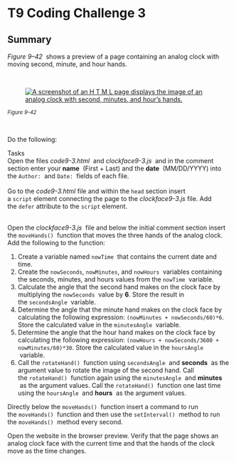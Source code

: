 <h1>T9 Coding Challenge 3</h1>
<div class="custom-markdown steps-contents">
    <div class="custom-markdown steps-contents">
        <div class="custom-markdown steps-contents">
            <h2>Summary</h2>
            <p><em>Figure 9&ndash;42</em>
                <span>&nbsp;</span>shows a preview of a page containing an analog clock with moving second, minute, and hour hands.
            </p>
            <p>&nbsp;</p>
            <figure>
                <a class="markdown-image-link" title="Open image in a new tab" href="https://cdn.filestackcontent.com/C1JVL5W3RXWtlX550fkl" target="_blank" rel="noopener">
                    <img src="https://cdn.filestackcontent.com/C1JVL5W3RXWtlX550fkl" alt="A screenshot of an H T M L page displays the image of an analog clock with second, minutes, and hour&rsquo;s hands." />
                </a>
            </figure>
            <sup><em>Figure 9-42</em></sup>
            <p>&nbsp;</p>
            <p>Do the following:</p>
        </div>
        <div class="step-block-outer step-block--not-last">
            <div class="step-block-header" role="heading" aria-level="2">Tasks</div>
            <div class="step-block-header" role="heading" aria-level="2">
                <span>Open the files&nbsp;</span><em>code9-3.html</em>
                <span>&nbsp;and&nbsp;</span><em>clockface9-3.js</em>
                <span>&nbsp;and in the comment section enter your&nbsp;</span><strong>name</strong>
                <span>&nbsp;(First + Last) and the&nbsp;</span><strong>date</strong>
                <span>&nbsp;(MM/DD/YYYY) into the&nbsp;</span><code>Author:</code>
                <span>&nbsp;and&nbsp;</span><code>Date:</code>
                <span>&nbsp;fields of each file.
                    <br />
                    <br />
                </span>
            </div>
            <div class="step-block-header" role="heading" aria-level="2">
                <span>Go to the&nbsp;<em>code9-3.html</em>&nbsp;file and within the&nbsp;<code>head</code>&nbsp;section insert a&nbsp;<code>script</code>&nbsp;element connecting the page to the&nbsp;<em>clockface9-3.js</em>&nbsp;file. Add the&nbsp;<code>defer</code>&nbsp;attribute to the&nbsp;<code>script</code>&nbsp;element.</span>
            </div>
            <div class="step-block-header" role="heading" aria-level="2">
                <br /><p>Open the<span>&nbsp;</span><em>clockface9-3.js</em>
                    <span>&nbsp;</span>file and below the initial comment section insert the<span>&nbsp;</span><code>moveHands()</code>
                    <span>&nbsp;</span>function that moves the three hands of the analog clock. Add the following to the function:
                </p>
                <ol>
                    <li>Create a variable named<span>&nbsp;</span><code>nowTime</code>
                        <span>&nbsp;</span>that contains the current date and time.
                    </li>
                    <li>Create the<span>&nbsp;</span><code>nowSeconds</code>,<span>&nbsp;</span><code>nowMinutes</code>, and<span>&nbsp;</span><code>nowHours</code>
                        <span>&nbsp;</span>variables containing the seconds, minutes, and hours values from the<span>&nbsp;</span><code>nowTime</code>
                        <span>&nbsp;</span>variable.
                    </li>
                    <li>Calculate the angle that the second hand makes on the clock face by multiplying the<span>&nbsp;</span><code>nowSeconds</code>
                        <span>&nbsp;</span>value by<span>&nbsp;</span><strong>6</strong>. Store the result in the<span>&nbsp;</span><code>secondsAngle</code>
                        <span>&nbsp;</span>variable.
                    </li>
                    <li>Determine the angle that the minute hand makes on the clock face by calculating the following expression:<span>&nbsp;</span><code>(nowMinutes + nowSeconds/60)*6</code>. Store the calculated value in the<span>&nbsp;</span><code>minutesAngle</code>
                        <span>&nbsp;</span>variable.
                    </li>
                    <li>Determine the angle that the hour hand makes on the clock face by calculating the following expression:<span>&nbsp;</span><code>(nowHours + nowSeconds/3600 + nowMinutes/60)*30</code>. Store the calculated value in the<span>&nbsp;</span><code>hoursAngle</code>
                        <span>&nbsp;</span>variable.
                    </li>
                    <li>Call the<span>&nbsp;</span><code>rotateHand()</code>
                        <span>&nbsp;</span>function using<span>&nbsp;</span><code>secondsAngle</code>
                        <span>&nbsp;</span>and<span>&nbsp;</span><strong>seconds</strong>
                        <span>&nbsp;</span>as the argument value to rotate the image of the second hand. Call the<span>&nbsp;</span><code>rotateHand()</code>
                        <span>&nbsp;</span>function again using the<span>&nbsp;</span><code>minutesAngle</code>
                        <span>&nbsp;</span>and<span>&nbsp;</span><strong>minutes</strong>
                        <span>&nbsp;</span>as the argument values. Call the<span>&nbsp;</span><code>rotateHand()</code>
                        <span>&nbsp;</span>function one last time using the<span>&nbsp;</span><code>hoursAngle</code>
                        <span>&nbsp;</span>and<span>&nbsp;</span><strong>hours</strong>
                        <span>&nbsp;</span>as the argument values.
                    </li>
                </ol>
                <p>
                    <span>Directly below the&nbsp;</span><code>moveHands()</code>
                    <span>&nbsp;function insert a command to run the&nbsp;</span><code>moveHands()</code>
                    <span>&nbsp;function and then use the&nbsp;</span><code>setInterval()</code>
                    <span>&nbsp;method to run the&nbsp;</span><code>moveHands()</code>
                    <span>&nbsp;method every second.</span>
                </p>
                <p>
                    <span>Open the website in the browser preview. Verify that the page shows an analog clock face with the current time and that the hands of the clock move as the time changes.</span>
                </p>
            </div>
        </div>
    </div>
</div>
